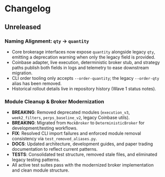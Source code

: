 # Changelog

## Unreleased

### Naming Alignment: `qty` → `quantity`
- Core brokerage interfaces now expose `quantity` alongside legacy `qty`, emitting a deprecation warning when only the legacy field is provided.
- Coinbase adapter, live execution, deterministic broker stub, and strategy paths publish both fields in logs and telemetry to ease downstream migration.
- CLI order tooling only accepts `--order-quantity`; the legacy `--order-qty` alias has been removed.
- Historical rollout details live in repository history (Wave 1 status notes).

### Module Cleanup & Broker Modernization
- **BREAKING**: Removed deprecated modules (`execution_v3`, `week2_filters`, `perps_baseline_v2`, legacy Coinbase utils).
- **BREAKING**: Migrated from `MockBroker` to `DeterministicBroker` for development/testing workflows.
- **FIX**: Resolved CLI import failures and enforced module removal consistency via `test_removed_aliases.py`.
- **DOCS**: Updated architecture, development guides, and paper trading documentation to reflect current patterns.
- **TESTS**: Consolidated test structure, removed stale files, and eliminated legacy testing patterns.
- All active test suites pass with the modernized broker implementation and clean module structure.
